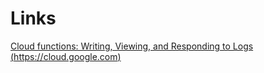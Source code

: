 # Links

[Cloud functions: Writing, Viewing, and Responding to Logs (https://cloud.google.com)](https://cloud.google.com/functions/docs/monitoring/logging)
